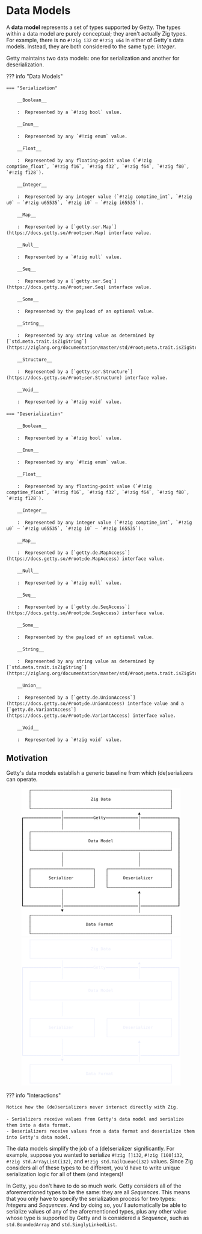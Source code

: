 # Data Models

A __data model__ represents a set of types supported by Getty. The types within
a data model are purely conceptual; they aren't actually Zig types. For
example, there is no `#!zig i32` or `#!zig u64` in either of Getty's data
models. Instead, they are both considered to the same type: _Integer_.

Getty maintains two data models: one for serialization and another for deserialization.

??? info "Data Models"

    === "Serialization"

        __Boolean__

        :  Represented by a `#!zig bool` value.

        __Enum__

        :  Represented by any `#!zig enum` value.

        __Float__

        :  Represented by any floating-point value (`#!zig comptime_float`, `#!zig f16`, `#!zig f32`, `#!zig f64`, `#!zig f80`, `#!zig f128`).

        __Integer__

        :  Represented by any integer value (`#!zig comptime_int`, `#!zig u0` – `#!zig u65535`, `#!zig i0` – `#!zig i65535`).

        __Map__

        :  Represented by a [`getty.ser.Map`](https://docs.getty.so/#root;ser.Map) interface value.

        __Null__

        :  Represented by a `#!zig null` value.

        __Seq__

        :  Represented by a [`getty.ser.Seq`](https://docs.getty.so/#root;ser.Seq) interface value.

        __Some__

        :  Represented by the payload of an optional value.

        __String__

        :  Represented by any string value as determined by [`std.meta.trait.isZigString`](https://ziglang.org/documentation/master/std/#root;meta.trait.isZigString).

        __Structure__

        :  Represented by a [`getty.ser.Structure`](https://docs.getty.so/#root;ser.Structure) interface value.

        __Void__

        :  Represented by a `#!zig void` value.

    === "Deserialization"

        __Boolean__

        :  Represented by a `#!zig bool` value.

        __Enum__

        :  Represented by any `#!zig enum` value.

        __Float__

        :  Represented by any floating-point value (`#!zig comptime_float`, `#!zig f16`, `#!zig f32`, `#!zig f64`, `#!zig f80`, `#!zig f128`).

        __Integer__

        :  Represented by any integer value (`#!zig comptime_int`, `#!zig u0` – `#!zig u65535`, `#!zig i0` – `#!zig i65535`).

        __Map__

        :  Represented by a [`getty.de.MapAccess`](https://docs.getty.so/#root;de.MapAccess) interface value.

        __Null__

        :  Represented by a `#!zig null` value.

        __Seq__

        :  Represented by a [`getty.de.SeqAccess`](https://docs.getty.so/#root;de.SeqAccess) interface value.

        __Some__

        :  Represented by the payload of an optional value.

        __String__

        :  Represented by any string value as determined by [`std.meta.trait.isZigString`](https://ziglang.org/documentation/master/std/#root;meta.trait.isZigString).

        __Union__

        :  Represented by a [`getty.de.UnionAccess`](https://docs.getty.so/#root;de.UnionAccess) interface value and a [`getty.de.VariantAccess`](https://docs.getty.so/#root;de.VariantAccess) interface value.

        __Void__

        :  Represented by a `#!zig void` value.

## Motivation

Getty's data models establish a generic baseline from which (de)serializers can
operate.

<figure markdown>

![Data Model](/assets/images/data-model-light.svg#only-light)
![Data Model](/assets/images/data-model-dark.svg#only-dark)

</figure>

??? info "Interactions"

    Notice how the (de)serializers never interact directly with Zig.

    - Serializers receive values from Getty's data model and serialize them into a data format.
    - Deserializers receive values from a data format and deserialize them into Getty's data model.

The data models simplify the job of a (de)serializer significantly. For
example, suppose you wanted to serialize `#!zig []i32`, `#!zig [100]i32`,
`#!zig std.ArrayList(i32)`, and `#!zig std.TailQueue(i32)` values. Since Zig
considers all of these types to be different, you'd have to write unique
serialization logic for all of them (and integers)!

In Getty, you don't have to do so much work. Getty considers all of the
aforementioned types to be the same: they are all _Sequences_. This means that
you only have to specify the serialization process for two types: _Integers_
and _Sequences_. And by doing so, you'll automatically be able to serialize
values of any of the aforementioned types, plus any other value whose type is
supported by Getty and is considered a _Sequence_, such as `std.BoundedArray`
and `std.SinglyLinkedList`.
